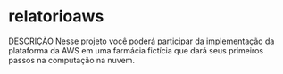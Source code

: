 # relatorioaws
DESCRIÇÃO Nesse projeto você poderá participar da implementação da plataforma da AWS em uma farmácia fictícia que dará seus primeiros passos na computação na nuvem.
